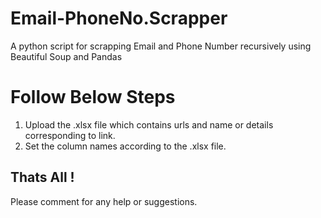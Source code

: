 # Email-PhoneNo.Scrapper
A python script for scrapping Email and Phone Number recursively using Beautiful Soup and Pandas
 # Follow Below Steps
 
 1. Upload the .xlsx file which contains urls and name or details corresponding to link.
 2. Set the column names according to the .xlsx file.
 ## Thats All ! 
 
 Please comment for any help or suggestions.
